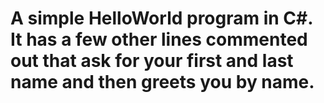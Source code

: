 # A simple HelloWorld program in C#. It has a few other lines commented out that ask for your first and last name and then greets you by name.
 
